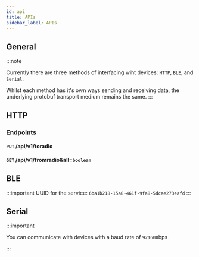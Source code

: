 ```yaml
---
id: api
title: APIs
sidebar_label: APIs
---
```


## General

:::note

Currently there are three methods of interfacing wiht devices: `HTTP`, `BLE`, and `Serial`.

Whilst each method has it's own ways sending and receiving data, the underlying protobuf transport medium remains the same.
:::

## HTTP

### Endpoints

#### `PUT` /api/v1/toradio

#### `GET` /api/v1/fromradio&all=`boolean`

## BLE

:::important
UUID for the service: `6ba1b218-15a8-461f-9fa8-5dcae273eafd`
:::

## Serial

:::important

You can communicate with devices with a baud rate of `921600`bps

:::
